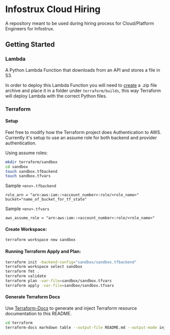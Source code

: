 # Infostrux Cloud Hiring

A repository meant to be used during hiring process for Cloud/Platform Engineers for Infostrux. 

## Getting Started

### Lambda

A Python Lambda Function that downloads from an API and stores a file in S3.

In order to deploy this Lambda Function you will need to [create](https://docs.aws.amazon.com/lambda/latest/dg/python-package.html) a .zip file archive and place it in a folder under `terraform/builds`, this way Terraform will deploy Lambda with the correct Python files. 

### Terraform

#### Setup
Feel free to modify how the Terraform project does Authentication to AWS. Currently it's setup to use an assume role for both backend and provider authentication. 

Using assume roles:
```bash
mkdir terraform/sandbox
cd sandbox
touch sandbox.tfbackend
touch sandbox.tfvars
```

Sample `<env>.tfbackend`
```
role_arn = "arn:aws:iam::<account_number>:role/<role_name>"
bucket="name_of_bucket_for_tf_state"
```

Sample `<env>.tfvars`
```
aws_assume_role = "arn:aws:iam::<account_number>:role/<role_name>"
```

#### Create Workspace:
```bash
terraform workspace new sandbox
```

#### Running Terraform Apply and Plan:

```bash
terraform init -backend-config="sandbox/sandbox.tfbackend"
terraform workspace select sandbox
terraform fmt .
terraform validate
terraform plan -var-file=sandbox/sandbox.tfvars
terraform apply -var-file=sandbox/sandbox.tfvars
```

#### Generate Terraform Docs

Use [Terraform-Docs](https://github.com/terraform-docs/terraform-docs) to generate and inject Terraform resource documentation to this README.

```bash
cd terraform
terraform-docs markdown table --output-file README.md --output-mode inject .
```

